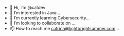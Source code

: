 - 👋 Hi, I’m @catdev
- 👀 I’m interested in Java...
- 🌱 I’m currently learning Cybersecurity...
- 💞️ I’m looking to collaborate on ...
- 📫 How to reach me catrina@lightbrightsummer.com...

<!---
catdev/catdev is a ✨ special ✨ repository because its `README.md` (this file) appears on your GitHub profile.
You can click the Preview link to take a look at your changes.
--->
